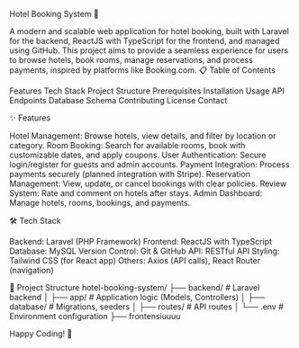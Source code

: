 Hotel Booking System 🏨

A modern and scalable web application for hotel booking, built with Laravel for the backend, ReactJS with TypeScript for the frontend, and managed using GitHub. This project aims to provide a seamless experience for users to browse hotels, book rooms, manage reservations, and process payments, inspired by platforms like Booking.com.
📋 Table of Contents

Features
Tech Stack
Project Structure
Prerequisites
Installation
Usage
API Endpoints
Database Schema
Contributing
License
Contact

✨ Features

Hotel Management: Browse hotels, view details, and filter by location or category.
Room Booking: Search for available rooms, book with customizable dates, and apply coupons.
User Authentication: Secure login/register for guests and admin accounts.
Payment Integration: Process payments securely (planned integration with Stripe).
Reservation Management: View, update, or cancel bookings with clear policies.
Review System: Rate and comment on hotels after stays.
Admin Dashboard: Manage hotels, rooms, bookings, and payments.

🛠 Tech Stack

Backend: Laravel (PHP Framework)
Frontend: ReactJS with TypeScript
Database: MySQL
Version Control: Git & GitHub
API: RESTful API
Styling: Tailwind CSS (for React app)
Others: Axios (API calls), React Router (navigation)

📂 Project Structure
hotel-booking-system/
├── backend/                    # Laravel backend
│   ├── app/                    # Application logic (Models, Controllers)
│   ├── database/               # Migrations, seeders
│   ├── routes/                 # API routes
│   └── .env                    # Environment configuration
├── frontensiuuuu

Happy Coding! 🚀
